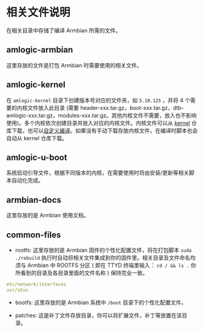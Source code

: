 # 相关文件说明

在相关目录中存储了编译 Armbian 所需的文件。

## amlogic-armbian

这里存放的文件是打包 Armbian 时需要使用的相关文件。

## amlogic-kernel

在 `amlogic-kernel` 目录下创建版本号对应的文件夹，如 `5.10.125` ，并将 4 个需要的内核文件放入此目录 (需要 header-xxx.tar.gz，boot-xxx.tar.gz，dtb-amlogic-xxx.tar.gz，modules-xxx.tar.gz。其他内核文件不需要，放入也不影响使用)。多个内核依次创建目录并放入对应的内核文件。内核文件可以从 [kernel](https://github.com/ophub/kernel) 仓库下载，也可以[自定义编译](https://github.com/ophub/amlogic-s9xxx-armbian/tree/main/compile-kernel)。如果没有手动下载存放内核文件，在编译时脚本也会自动从 kernel 仓库下载。

## amlogic-u-boot

系统启动引导文件，根据不同版本的内核，在需要使用时将由安装/更新等相关脚本自动化完成。

## armbian-docs

这里存放的是 Armbian 使用文档。

## common-files

- rootfs: 这里存放的是 Armbian 固件的个性化配置文件，将在打包脚本 `sudo ./rebuild` 执行时自动将相关文件集成到你的固件里。相关目录及文件命名均须与 Armbian 中 ROOTFS 分区 ( 即在 TTYD 终端里输入： `cd / && ls .` 你所看到的目录及各目录里面的文件名称 ) 保持完全一致。

```yaml
etc/network/interfaces
usr/sbin
```

- bootfs: 这里存放的是 Armbian 系统中 `/boot` 目录下的个性化配置文件。

- patches: 这是补丁文件存放目录，你可以将扩展文件，补丁等放置在该目录。

